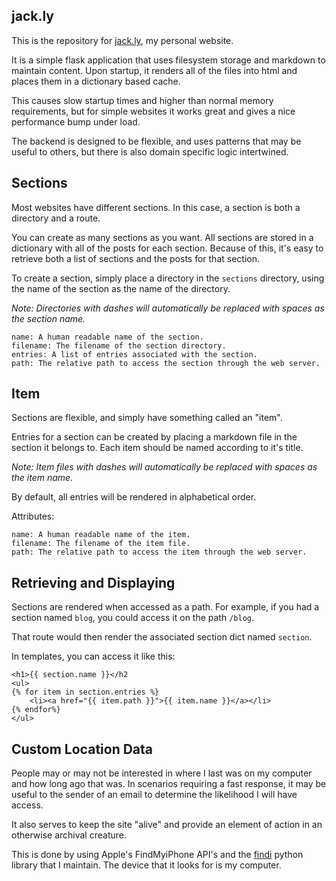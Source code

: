 ## jack.ly

This is the repository for [jack.ly](http://jack.ly), my personal website.

It is a simple flask application that uses filesystem storage and
markdown to maintain content. Upon startup, it renders all of the
files into html and places them in a dictionary based cache.

This causes slow startup times and higher than normal memory requirements,
but for simple websites it works great and gives a nice performance bump
under load.

The backend is designed to be flexible, and uses patterns that may be
useful to others, but there is also domain specific logic intertwined.

## Sections

Most websites have different sections. In this case, a section
is both a directory and a route.

You can create as many sections as you want. All sections are stored
in a dictionary with all of the posts for each section. Because of this,
it's easy to retrieve both a list of sections and the posts for that
section.

To create a section, simply place a directory in the `sections` directory,
using the name of the section as the name of the directory.

*Note: Directories with dashes will automatically be replaced with spaces
as the section name.*

    name: A human readable name of the section.
    filename: The filename of the section directory.
    entries: A list of entries associated with the section.
    path: The relative path to access the section through the web server.


## Item

Sections are flexible, and simply have something called an "item".

Entries for a section can be created by placing a markdown file in the
section it belongs to. Each item should be named according to it's title.

*Note: Item files with dashes will automatically be replaced with spaces
as the item name.*

By default, all entries will be rendered in alphabetical order.

Attributes:

    name: A human readable name of the item.
    filename: The filename of the item file.
    path: The relative path to access the item through the web server.

## Retrieving and Displaying

Sections are rendered when accessed as a path. For example, if you had
a section named `blog`, you could access it on the path `/blog`.

That route would then render the associated section dict named `section`.

In templates, you can access it like this:

    <h1>{{ section.name }}</h2
    <ul>
    {% for item in section.entries %}
        <li><a href="{{ item.path }}">{{ item.name }}</a></li>
    {% endfor%}
    </ul>

## Custom Location Data

People may or may not be interested in where I last was on my computer
and how long ago that was. In scenarios requiring a fast response, it
may be useful to the sender of an email to determine the likelihood I
will have access.

It also serves to keep the site "alive" and provide an element of
action in an otherwise archival creature.

This is done by using Apple's FindMyiPhone API's and the [findi](https://github.com/pearkes/findi) python
library that I maintain. The device that it looks for is my computer.

